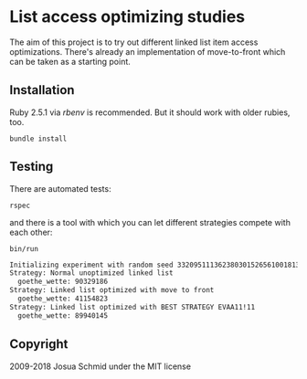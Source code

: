 # List access optimizing studies

The aim of this project is to try out different linked list item access
optimizations. There's already an implementation of move-to-front which can be
taken as a starting point.

## Installation

Ruby 2.5.1 via *rbenv* is recommended. But it should work with older rubies,
too.

    bundle install

## Testing

There are automated tests:

    rspec

and there is a tool with which you can let different strategies compete with
each other:

    bin/run

```sh
Initializing experiment with random seed 332095111362380301526561001813048765481
Strategy: Normal unoptimized linked list
  goethe_wette: 90329186
Strategy: Linked list optimized with move to front
  goethe_wette: 41154823
Strategy: Linked list optimized with BEST STRATEGY EVAA11!11
  goethe_wette: 89940145
```

## Copyright

2009-2018 Josua Schmid under the MIT license
